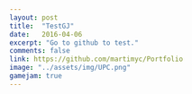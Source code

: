 ```yaml
---
layout: post
title:  "TestGJ"
date:   2016-04-06
excerpt: "Go to github to test."
comments: false
link: https://github.com/martimyc/Portfolio
image: "../assets/img/UPC.png"
gamejam: true
---
```


<!--https://codeburst.io/5-steps-to-speed-up-your-image-heavy-website-65c874a86966-->
